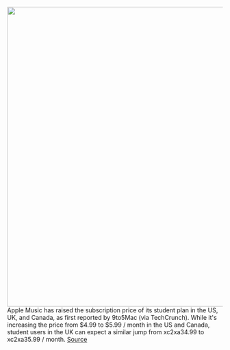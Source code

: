 <img src='https://cdn.vox-cdn.com/thumbor/7fGGuSQET86NhIpf14vw9mQS3hQ=/0x0:2040x1360/1200x800/filters:focal(857x517:1183x843)/cdn.vox-cdn.com/uploads/chorus_image/image/71016042/acastro_180927_1777_apple_music_0001.0.jpg' width='700px' /><br/>
Apple Music has raised the subscription price of its student plan in the US, UK, and Canada, as first reported by 9to5Mac (via TechCrunch). While it's increasing the price from $4.99 to $5.99 / month in the US and Canada, student users in the UK can expect a similar jump from xc2xa34.99 to xc2xa35.99 / month.
<a href='https://www.theverge.com/2022/6/25/23182887/apple-music-student-plan-more-expensive-us-uk-canada'> Source <a/>